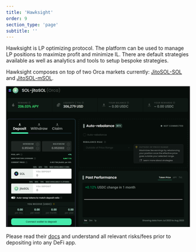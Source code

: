 ```yaml
---
title: 'Hawksight'
order: 9
section_type: 'page'
subtitle: ''
---
```



Hawksight is LP optimizing protocol. The platform can be used to manage LP positions to maximize profit and minimize IL. There are default strategies available as well as analytics and tools to setup bespoke strategies.

Hawksight composes on top of two Orca markets currently: [JitoSOL-SOL](https://www.hawksight.co/strategy/orca-sol-jitosol) and [JitoSOL-mSOL](https://www.hawksight.co/strategy/orca-msol-jitosol).

![hawkeye](/shared/images/jitosol/hawkeye.png)

Please read their [docs](https://hawksight.gitbook.io/whitepaper/) and understand all relevant risks/fees prior to depositing into any DeFi app. 

